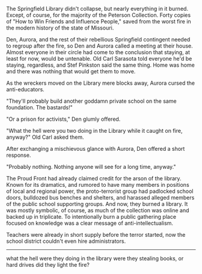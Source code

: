The Springfield Library didn't collapse, but nearly everything in it burned. Except, of course, for the majority of the Peterson Collection. Forty copies of "How to Win Friends and Influence People," saved from the worst fire in the modern history of the state of Missouri. 

Den, Aurora, and the rest of their rebellious Springfield contingent needed to regroup after the fire, so Den and Aurora called a meeting at their house. Almost everyone in their circle had come to the conclusion that staying, at least for now, would be untenable. Old Carl Sarasota told everyone he'd be staying, regardless, and Stef Pinkston said the same thing. Home was home and there was nothing that would get them to move. 

As the wreckers moved on the Library mere blocks away, Aurora cursed the anti-educators. 

"They'll probably build another goddamn private school on the same foundation. The bastards!" 

"Or a prison for activists," Den glumly offered. 

"What the hell were you two doing in the Library while it caught on fire, anyway?" Old Carl asked them. 

After exchanging a mischievous glance with Aurora, Den offered a short response. 

"Probably nothing. Nothing anyone will see for a long time, anyway."

The Proud Front had already claimed credit for the arson of the library. Known for its dramatics, and rumored to have many members in positions of local and regional power, the proto-terrorist group had padlocked school doors, bulldozed bus benches and shelters, and harassed alleged members of the public school supporting groups. And now, they burned a library. It was mostly symbolic, of course, as much of the collection was online and backed up in triplicate. To intentionally burn a public gathering place focused on knowledge was a clear message of anti-intellectualism. 

Teachers were already in short supply before the terror started, now the school district couldn't even hire administrators. 



















--------------------------------------

what the hell were they doing in the library
were they stealing books, or hard drives
did they light the fire? 
